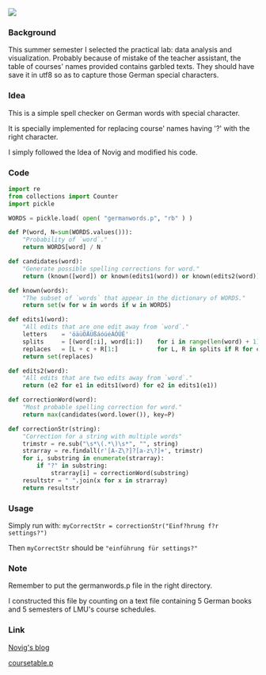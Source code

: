 <img src="http://s1.picswalls.com/wallpapers/2016/03/29/beautiful-nature-hd-wallpaper_042322367_304.jpg" />

### Background

This summer semester I selected the practical lab: data analysis and visualization. Probably because of mistake of the teacher assistant, the table of courses' names provided contains garbled texts. They should have save it in utf8 so as to capture those German special characters.



### Idea

This is a simple spell checker on German words with special character. 

It is specially implemented for replacing course' names having '?' with the right character.

I simply followed the Idea of Novig and modified his code.



### Code

```python
import re
from collections import Counter
import pickle

WORDS = pickle.load( open( "germanwords.p", "rb" ) )

def P(word, N=sum(WORDS.values())): 
    "Probability of `word`."
    return WORDS[word] / N

def candidates(word): 
    "Generate possible spelling corrections for word."
    return (known([word]) or known(edits1(word)) or known(edits2(word)) or [word])

def known(words): 
    "The subset of `words` that appear in the dictionary of WORDS."
    return set(w for w in words if w in WORDS)

def edits1(word):
    "All edits that are one edit away from `word`."
    letters    = 'öäüÖÄÜßáóúéÁÓÚÉ'
    splits     = [(word[:i], word[i:])    for i in range(len(word) + 1)]
    replaces   = [L + c + R[1:]           for L, R in splits if R for c in letters]
    return set(replaces)

def edits2(word): 
    "All edits that are two edits away from `word`."
    return (e2 for e1 in edits1(word) for e2 in edits1(e1))

def correctionWord(word): 
    "Most probable spelling correction for word."
    return max(candidates(word.lower()), key=P)

def correctionStr(string):
    "Correction for a string with multiple words"
    trimstr = re.sub("\s*\(.*\)\s*", "", string)
    strarray = re.findall(r'[A-Z\?]?[a-z\?]+', trimstr)
    for i, substring in enumerate(strarray):
        if "?" in substring:
            strarray[i] = correctionWord(substring)
    resultstr = " ".join(x for x in strarray)        
    return resultstr
```



### Usage

Simply run with: `myCorrectStr = correctionStr("Einf?hrung f?r settings?")`

Then `myCorrectStr` should be `"einführung für settings?"`


### Note

Remember to put the germanwords.p file in the right directory.

I constructed this file by counting on a text file containing 5 German books and 5 semesters of LMU's course schedules.



### Link
[Novig's blog](http://norvig.com/spell-correct.html)

[coursetable.p](https://github.com/Wizna/play/blob/master/coursetable.p)

